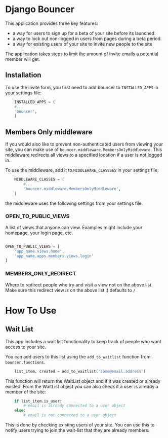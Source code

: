 Django Bouncer
==============

This application provides three key features:

* a way for users to sign up for a beta of your site before its launched.
* a way to lock out non-logged in users from pages during a beta period.
* a way for existing users of your site to invite new people to the site

The application takes steps to limit the amount of invite emails a potential member will get.

Installation
------------

To use the invite form, you first need to add bouncer to `INSTALLED_APPS` in your settings file:

```python
    INSTALLED_APPS = (
    #...
    'bouncer',
    )
```

Members Only middleware
-----------------------

If you would also like to prevent non-authenticated users from viewing your site, you can make use of `bouncer.middleware.MembersOnlyMiddleware`. This middleware redirects all views to a specified location if a user is not logged in.

To use the middleware, add it to `MIDDLEWARE_CLASSSES` in your settings file:

```python
    MIDDLEWARE_CLASSES = (
        #...
        'bouncer.middleware.MembersOnlyMiddleware',
    )
```

the middleware uses the following settings from your settings file:

### OPEN_TO_PUBLIC_VIEWS

A list of views that anyone can view.
Examples might include your homepage, your login page, etc.

```python

OPEN_TO_PUBLIC_VIEWS = [
    'app_name.views.home',
    'app_name.apps.members.views.login'
]

```

### MEMBERS_ONLY_REDIRECT

Where to redirect people who try and visit a view not on the above list.
Make sure this redirect view *is* on the above list :)
defaults to `/`

How To Use
==========

Wait List
---------

This app includes a wait list functionality to keep track of people who want access to your site.

You can add users to this list using the `add_to_waitlist` function from `bouncer.functions`.

```python
	list_item, created = add_to_waitlist('some@email.address')
```

This function will return the WaitList object and if it was created or already existed. From the WaitList object you can also check if a user is already a member of the site:

```python
	if list_item.is_user:
		# email is already connected to a user object
	else:
		# email is not connected to a user object
```

This is done by checking existing users of your site. You can use this to notify users trying to join the wait-list that they are already members.
